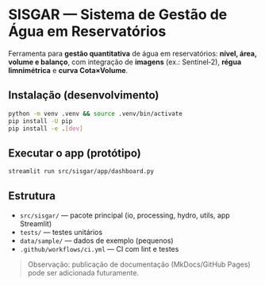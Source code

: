# SISGAR — Sistema de Gestão de Água em Reservatórios

Ferramenta para **gestão quantitativa** de água em reservatórios: **nível, área, volume e balanço**,
com integração de **imagens** (ex.: Sentinel‑2), **régua limnimétrica** e **curva Cota×Volume**.

## Instalação (desenvolvimento)

```bash
python -m venv .venv && source .venv/bin/activate
pip install -U pip
pip install -e .[dev]
```

## Executar o app (protótipo)

```bash
streamlit run src/sisgar/app/dashboard.py
```

## Estrutura

- `src/sisgar/` — pacote principal (io, processing, hydro, utils, app Streamlit)
- `tests/` — testes unitários
- `data/sample/` — dados de exemplo (pequenos)
- `.github/workflows/ci.yml` — CI com lint e testes

> Observação: publicação de documentação (MkDocs/GitHub Pages) pode ser adicionada futuramente.
